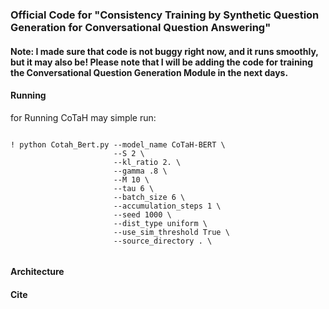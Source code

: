 ### Official Code for "Consistency Training by Synthetic Question Generation for Conversational Question Answering"

#### Note: I made sure that code is not buggy right now, and it runs smoothly, but it may also be! Please note that I will be adding the code for training the Conversational Question Generation Module in the next days.


#### Running

for Running CoTaH may simple run:

```

! python Cotah_Bert.py --model_name CoTaH-BERT \
                       --S 2 \
                       --kl_ratio 2. \
                       --gamma .8 \
                       --M 10 \
                       --tau 6 \
                       --batch_size 6 \
                       --accumulation_steps 1 \
                       --seed 1000 \
                       --dist_type uniform \
                       --use_sim_threshold True \
                       --source_directory . \
                      
```


#### Architecture



#### Cite

